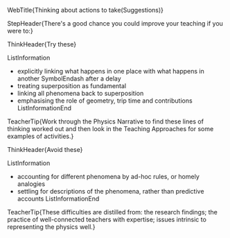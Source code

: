 WebTitle{Thinking about actions to take(Suggestions)}

StepHeader{There's a good chance you could improve your teaching if you were to:}

ThinkHeader{Try these}

ListInformation
- explicitly linking what happens in one place with what happens in another SymbolEndash  after a delay
- treating superposition as fundamental
- linking all phenomena back to superposition
- emphasising the role of geometry, trip time and contributions
ListInformationEnd

TeacherTip{Work through the Physics Narrative to find these lines of thinking worked out and then look in the Teaching Approaches for some examples of activities.}

ThinkHeader{Avoid these}

ListInformation
- accounting for different phenomena by ad-hoc rules, or homely analogies
- settling for descriptions of the phenomena, rather than predictive accounts
ListInformationEnd

TeacherTip{These difficulties are distilled from: the research findings; the practice of well-connected teachers with expertise; issues intrinsic to representing the physics well.}

